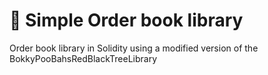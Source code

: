 # 📲 Simple Order book library
Order book library in Solidity using a modified version of the BokkyPooBahsRedBlackTreeLibrary
